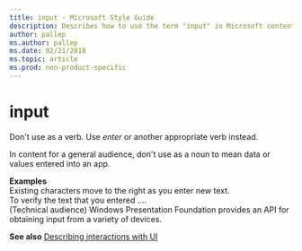 ```yaml
---
title: input - Microsoft Style Guide
description: Describes how to use the term "input" in Microsoft content.
author: pallep
ms.author: pallep
ms.date: 02/21/2018
ms.topic: article
ms.prod: non-product-specific
---
```


# input

Don't use as a verb. Use *enter* or another appropriate verb instead. 

In content for a general audience, don't use as a noun to mean data or values entered into an app.

**Examples**  
Existing characters move to the right as you enter new text.   
To verify the text that you entered ….  
(Technical audience) Windows Presentation Foundation provides an API for obtaining input from a variety of devices.  

**See also** [Describing interactions with UI](~/procedures-instructions/describing-interactions-with-ui.md)

